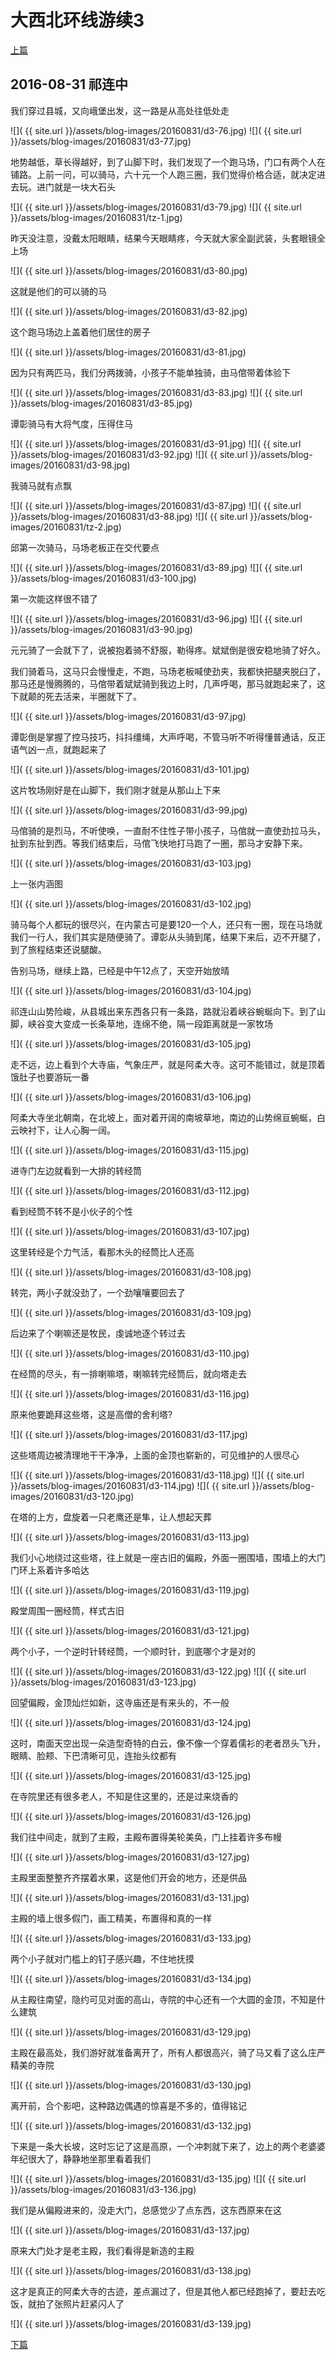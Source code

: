 大西北环线游续3
========================

[上篇](/2016/08/31/大西北3.html)

2016-08-31 祁连中
------------------------

我们穿过县城，又向峨堡出发，这一路是从高处往低处走

![]( {{ site.url }}/assets/blog-images/20160831/d3-76.jpg)
![]( {{ site.url }}/assets/blog-images/20160831/d3-77.jpg)

地势越低，草长得越好，到了山脚下时，我们发现了一个跑马场，门口有两个人在铺路。上前一问，可以骑马，六十元一个人跑三圈，我们觉得价格合适，就决定进去玩。进门就是一块大石头

![]( {{ site.url }}/assets/blog-images/20160831/d3-79.jpg)
![]( {{ site.url }}/assets/blog-images/20160831/tz-1.jpg)

昨天没注意，没戴太阳眼睛，结果今天眼睛疼，今天就大家全副武装，头套眼镜全上场

![]( {{ site.url }}/assets/blog-images/20160831/d3-80.jpg)

这就是他们的可以骑的马

![]( {{ site.url }}/assets/blog-images/20160831/d3-82.jpg)

这个跑马场边上盖着他们居住的房子

![]( {{ site.url }}/assets/blog-images/20160831/d3-81.jpg)

因为只有两匹马，我们分两拨骑，小孩子不能单独骑，由马倌带着体验下

![]( {{ site.url }}/assets/blog-images/20160831/d3-83.jpg)
![]( {{ site.url }}/assets/blog-images/20160831/d3-85.jpg)

谭彰骑马有大将气度，压得住马

![]( {{ site.url }}/assets/blog-images/20160831/d3-91.jpg)
![]( {{ site.url }}/assets/blog-images/20160831/d3-92.jpg)
![]( {{ site.url }}/assets/blog-images/20160831/d3-98.jpg)

我骑马就有点飘

![]( {{ site.url }}/assets/blog-images/20160831/d3-87.jpg)
![]( {{ site.url }}/assets/blog-images/20160831/d3-88.jpg)
![]( {{ site.url }}/assets/blog-images/20160831/tz-2.jpg)

邱第一次骑马，马场老板正在交代要点

![]( {{ site.url }}/assets/blog-images/20160831/d3-89.jpg)
![]( {{ site.url }}/assets/blog-images/20160831/d3-100.jpg)

第一次能这样很不错了

![]( {{ site.url }}/assets/blog-images/20160831/d3-96.jpg)
![]( {{ site.url }}/assets/blog-images/20160831/d3-90.jpg)

元元骑了一会就下了，说被抱着骑不舒服，勒得疼。斌斌倒是很安稳地骑了好久。

我们骑着马，这马只会慢慢走，不跑，马场老板喊使劲夹，我都快把腿夹脱臼了，那马还是慢腾腾的，马倌带着斌斌骑到我边上时，几声呼喝，那马就跑起来了，这下就颠的死去活来，半圈就下了。

![]( {{ site.url }}/assets/blog-images/20160831/d3-97.jpg)

谭彰倒是掌握了控马技巧，抖抖缰绳，大声呼喝，不管马听不听得懂普通话，反正语气凶一点，就跑起来了

![]( {{ site.url }}/assets/blog-images/20160831/d3-101.jpg)

这片牧场刚好是在山脚下，我们刚才就是从那山上下来

![]( {{ site.url }}/assets/blog-images/20160831/d3-99.jpg)

马倌骑的是烈马，不听使唤，一直耐不住性子带小孩子，马倌就一直使劲拉马头，扯到东扯到西。等我们结束后，马倌飞快地打马跑了一圈，那马才安静下来。

![]( {{ site.url }}/assets/blog-images/20160831/d3-103.jpg)

上一张内涵图

![]( {{ site.url }}/assets/blog-images/20160831/d3-102.jpg)

骑马每个人都玩的很尽兴，在内蒙古可是要120一个人，还只有一圈，现在马场就我们一行人，我们其实是随便骑了。谭彰从头骑到尾，结果下来后，迈不开腿了，到了旅程结束还说腿酸。

告别马场，继续上路，已经是中午12点了，天空开始放晴

![]( {{ site.url }}/assets/blog-images/20160831/d3-104.jpg)

祁连山山势险峻，从县城出来东西各只有一条路，路就沿着峡谷蜿蜒向下。到了山脚，峡谷变大变成一长条草地，连绵不绝，隔一段距离就是一家牧场

![]( {{ site.url }}/assets/blog-images/20160831/d3-105.jpg)

走不远，边上看到个大寺庙，气象庄严，就是阿柔大寺。这可不能错过，就是顶着饿肚子也要游玩一番

![]( {{ site.url }}/assets/blog-images/20160831/d3-106.jpg)

阿柔大寺坐北朝南，在北坡上，面对着开阔的南坡草地，南边的山势绵亘蜿蜒，白云映衬下，让人心胸一阔。

![]( {{ site.url }}/assets/blog-images/20160831/d3-115.jpg)

进寺门左边就看到一大排的转经筒

![]( {{ site.url }}/assets/blog-images/20160831/d3-112.jpg)

看到经筒不转不是小伙子的个性

![]( {{ site.url }}/assets/blog-images/20160831/d3-107.jpg)

这里转经是个力气活，看那木头的经筒比人还高

![]( {{ site.url }}/assets/blog-images/20160831/d3-108.jpg)

转完，两小子就没劲了，一个劲嚷嚷要回去了

![]( {{ site.url }}/assets/blog-images/20160831/d3-109.jpg)

后边来了个喇嘛还是牧民，虔诚地逐个转过去

![]( {{ site.url }}/assets/blog-images/20160831/d3-110.jpg)

在经筒的尽头，有一排喇嘛塔，喇嘛转完经筒后，就向塔走去

![]( {{ site.url }}/assets/blog-images/20160831/d3-116.jpg)

原来他要跪拜这些塔，这是高僧的舍利塔?

![]( {{ site.url }}/assets/blog-images/20160831/d3-117.jpg)

这些塔周边被清理地干干净净，上面的金顶也崭新的，可见维护的人很尽心

![]( {{ site.url }}/assets/blog-images/20160831/d3-118.jpg)
![]( {{ site.url }}/assets/blog-images/20160831/d3-114.jpg)
![]( {{ site.url }}/assets/blog-images/20160831/d3-120.jpg)

在塔的上方，盘旋着一只老鹰还是隼，让人想起天葬

![]( {{ site.url }}/assets/blog-images/20160831/d3-113.jpg)

我们小心地绕过这些塔，往上就是一座古旧的偏殿，外面一圈围墙，围墙上的大门门环上系着许多哈达

![]( {{ site.url }}/assets/blog-images/20160831/d3-119.jpg)

殿堂周围一圈经筒，样式古旧

![]( {{ site.url }}/assets/blog-images/20160831/d3-121.jpg)

两个小子，一个逆时针转经筒，一个顺时针，到底哪个才是对的

![]( {{ site.url }}/assets/blog-images/20160831/d3-122.jpg)
![]( {{ site.url }}/assets/blog-images/20160831/d3-123.jpg)

回望偏殿，金顶灿烂如新，这寺庙还是有来头的，不一般

![]( {{ site.url }}/assets/blog-images/20160831/d3-124.jpg)

这时，南面天空出现一朵造型奇特的白云，像不像一个穿着儒衫的老者昂头飞升，眼睛、脸颊、下巴清晰可见，连抬头纹都有

![]( {{ site.url }}/assets/blog-images/20160831/d3-125.jpg)

在寺院里还有很多老人，不知是住这里的，还是过来烧香的

![]( {{ site.url }}/assets/blog-images/20160831/d3-126.jpg)

我们往中间走，就到了主殿，主殿布置得美轮美奂，门上挂着许多布幔

![]( {{ site.url }}/assets/blog-images/20160831/d3-127.jpg)

主殿里面整整齐齐摆着水果，这是他们开会的地方，还是供品

![]( {{ site.url }}/assets/blog-images/20160831/d3-131.jpg)

主殿的墙上很多假门，画工精美，布置得和真的一样

![]( {{ site.url }}/assets/blog-images/20160831/d3-133.jpg)

两个小子就对门槛上的钉子感兴趣，不住地抚摸

![]( {{ site.url }}/assets/blog-images/20160831/d3-134.jpg)

从主殿往南望，隐约可见对面的高山，寺院的中心还有一个大圆的金顶，不知是什么建筑

![]( {{ site.url }}/assets/blog-images/20160831/d3-129.jpg)

主殿在最高处，我们游好就准备离开了，所有人都很高兴，骑了马又看了这么庄严精美的寺院

![]( {{ site.url }}/assets/blog-images/20160831/d3-130.jpg)

离开前，合个影吧，这种路边偶遇的惊喜是不多的，值得铭记

![]( {{ site.url }}/assets/blog-images/20160831/d3-132.jpg)

下来是一条大长坡，这时忘记了这是高原，一个冲刺就下来了，边上的两个老婆婆年纪很大了，静静地坐那里看着我们

![]( {{ site.url }}/assets/blog-images/20160831/d3-135.jpg)
![]( {{ site.url }}/assets/blog-images/20160831/d3-136.jpg)

我们是从偏殿进来的，没走大门，总感觉少了点东西，这东西原来在这

![]( {{ site.url }}/assets/blog-images/20160831/d3-137.jpg)

原来大门处才是老主殿，我们看得是新造的主殿

![]( {{ site.url }}/assets/blog-images/20160831/d3-138.jpg)

这才是真正的阿柔大寺的古迹，差点漏过了，但是其他人都已经跑掉了，要赶去吃饭，就拍了张照片赶紧闪人了

![]( {{ site.url }}/assets/blog-images/20160831/d3-139.jpg)

[下篇](/2016/08/31/大西北5.html)